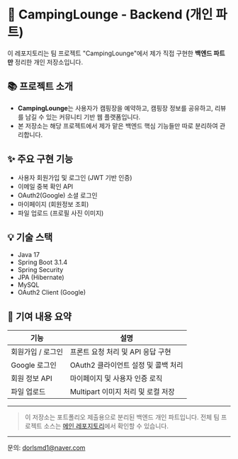 # 🌄 CampingLounge - Backend (개인 파트)

이 레포지토리는 팀 프로젝트 "CampingLounge"에서 제가 직접 구현한 **백엔드 파트만** 정리한 개인 저장소입니다.

## 📚 프로젝트 소개
- **CampingLounge**는 사용자가 캠핑장을 예약하고, 캠핑장 정보를 공유하고, 리뷰를 남길 수 있는 커뮤니티 기반 웹 플랫폼입니다.
- 본 저장소는 해당 프로젝트에서 제가 맡은 백엔드 핵심 기능들만 따로 분리하여 관리합니다.

## ✨ 주요 구현 기능
- 사용자 회원가입 및 로그인 (JWT 기반 인증)
- 이메일 중복 확인 API
- OAuth2(Google) 소셜 로그인
- 마이페이지 (회원정보 조회)
- 파일 업로드 (프로필 사진 이미지)

## 💡 기술 스택
- Java 17
- Spring Boot 3.1.4
- Spring Security
- JPA (Hibernate) 
- MySQL 
- OAuth2 Client (Google)

## 🌟 기여 내용 요약
| 기능 | 설명 |
|------|------|
| 회원가입 / 로그인 | 프론트 요청 처리 및 API 응답 구현 |
| Google 로그인 | OAuth2 클라이언트 설정 및 콜백 처리 |
| 회원 정보 API | 마이페이지 및 사용자 인증 로직 |
| 파일 업로드 | Multipart 이미지 처리 및 로컬 저장 |

---

> 이 저장소는 포트폴리오 제출용으로 분리된 백엔드 개인 파트입니다.
> 전체 팀 프로젝트 소스는 [메인 레포지토리](https://github.com/tungasa200/CampingLounge)에서 확인할 수 있습니다.

---

문의: dorlsmd1@naver.com


